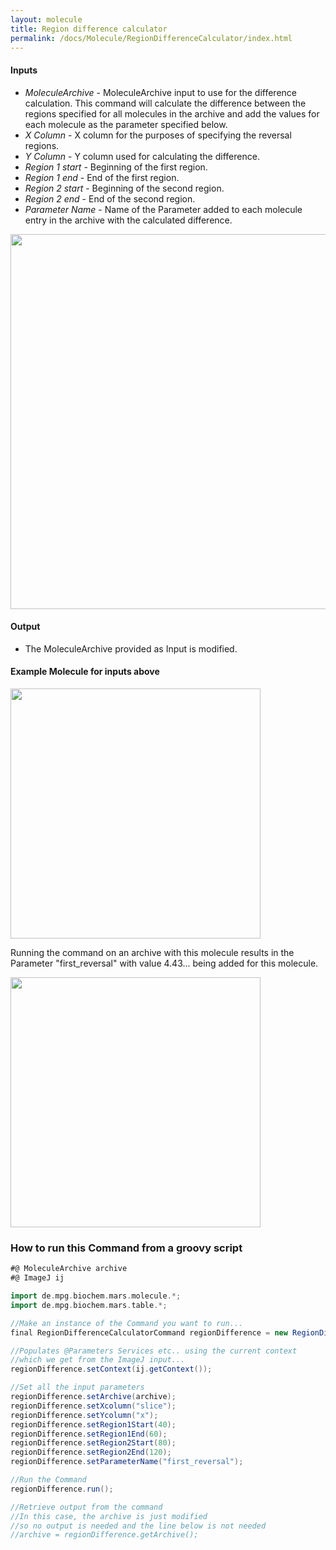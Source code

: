```yaml
---
layout: molecule
title: Region difference calculator
permalink: /docs/Molecule/RegionDifferenceCalculator/index.html
---
```


#### Inputs

   * *MoleculeArchive* - MoleculeArchive input to use for the difference calculation. This command will calculate the difference between the regions specified for all molecules in the archive and add the values for each molecule as the parameter specified below.
   * *X Column* - X column for the purposes of specifying the reversal regions.
   * *Y Column* - Y column used for calculating the difference.
   * *Region 1 start* - Beginning of the first region.
   * *Region 1 end* - End of the first region.
   * *Region 2 start* - Beginning of the second region.
   * *Region 2 end* - End of the second region.
   * *Parameter Name* - Name of the Parameter added to each molecule entry in the archive with the calculated difference.
<img align='center' src='{{site.baseurl}}/docs/Molecule/img/Region Difference Calculator.png' width='600' />

#### Output

   * The MoleculeArchive provided as Input is modified.

#### Example Molecule for inputs above

<img align='center' src='{{site.baseurl}}/docs/Molecule/img/regionDifferencePlot.png' width='400' />

Running the command on an archive with this molecule results in the Parameter "first_reversal" with value 4.43... being added for this molecule.

<img align='center' src='{{site.baseurl}}/docs/Molecule/img/Added Parameter.png' width='400' />

### How to run this Command from a groovy script

```groovy
#@ MoleculeArchive archive
#@ ImageJ ij

import de.mpg.biochem.mars.molecule.*;
import de.mpg.biochem.mars.table.*;

//Make an instance of the Command you want to run...
final RegionDifferenceCalculatorCommand regionDifference = new RegionDifferenceCalculatorCommand();

//Populates @Parameters Services etc.. using the current context
//which we get from the ImageJ input...
regionDifference.setContext(ij.getContext());

//Set all the input parameters
regionDifference.setArchive(archive);
regionDifference.setXcolumn("slice");
regionDifference.setYcolumn("x");
regionDifference.setRegion1Start(40);
regionDifference.setRegion1End(60);
regionDifference.setRegion2Start(80);
regionDifference.setRegion2End(120);
regionDifference.setParameterName("first_reversal");

//Run the Command
regionDifference.run();

//Retrieve output from the command
//In this case, the archive is just modified
//so no output is needed and the line below is not needed
//archive = regionDifference.getArchive();
```
